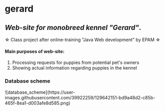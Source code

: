 # gerard
<h2><i>Web-site for monobreed kennel "Gerard"</i>.</h2>
☆ Class project after online-training "Java Web development" by EPAM ☆

<h4>Main purposes of web-site:</h4>
<ol type="1">
  <li>Processing requests for puppies from potential pet's owners </li>
  <li>Showing actual information regarding puppies in the kennel </li>
</ol>
<h3>Database scheme</h3>
![database_scheme](https://user-images.githubusercontent.com/39922259/129642151-bd9a48d2-c85b-465f-8ea1-d003afe8d585.png)

